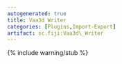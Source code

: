 ```yaml
---
autogenerated: true
title: Vaa3d Writer
categories: [Plugins,Import-Export]
artifact: sc.fiji:Vaa3d\_Writer
---
```


{% include warning/stub %}


 
